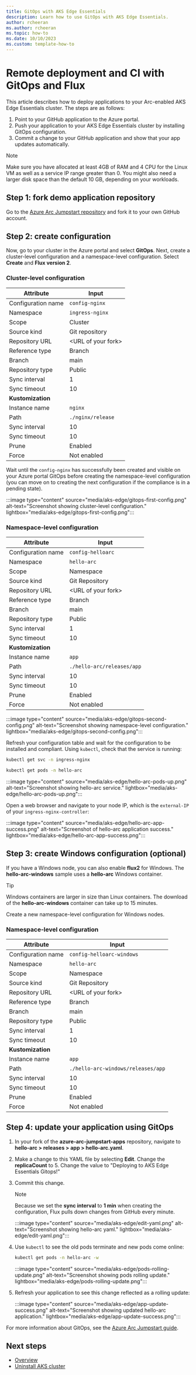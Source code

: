 ```yaml
---
title: GitOps with AKS Edge Essentials
description: Learn how to use GitOps with AKS Edge Essentials.
author: rcheeran
ms.author: rcheeran
ms.topic: how-to
ms.date: 10/10/2023
ms.custom: template-how-to
---
```


# Remote deployment and CI with GitOps and Flux

This article describes how to deploy applications to your Arc-enabled AKS Edge Essentials cluster. The steps are as follows:

1. Point to your GitHub application to the Azure portal.
2. Push your application to your AKS Edge Essentials cluster by installing GitOps configuration.
3. Commit a change to your GitHub application and show that your app updates automatically.

> [!NOTE]
> Make sure you have allocated at least 4GB of RAM and 4 CPU for the Linux VM as well as a service IP range greater than 0. You might also need a larger disk space than the default 10 GB, depending on your workloads.

## Step 1: fork demo application repository

Go to the [Azure Arc Jumpstart repository](https://github.com/microsoft/azure-arc-jumpstart-apps) and fork it to your own GitHub account.

## Step 2: create configuration

Now, go to your cluster in the Azure portal and select **GitOps**. Next, create a cluster-level configuration and a namespace-level configuration. Select **Create** and **Flux version 2**.

### Cluster-level configuration

| Attribute | Input |
| --- | --- |
| Configuration name | `config-nginx` |
| Namespace | `ingress-nginx` |
| Scope | Cluster |
| Source kind | Git repository |
| Repository URL | \<URL of your fork\>|
| Reference type | Branch |
| Branch | main |
| Repository type | Public |
| Sync interval | 1 |
| Sync timeout | 10 |
| **Kustomization** | |
| Instance name | `nginx` |
| Path | `./nginx/release` |
| Sync interval | 10 |
| Sync timeout | 10 |
| Prune | Enabled |
| Force | Not enabled |

Wait until the `config-nginx` has successfully been created and visible on your Azure portal GitOps before creating the namespace-level configuration (you can move on to creating the next configuration if the compliance is in a pending state).

:::image type="content" source="media/aks-edge/gitops-first-config.png" alt-text="Screenshot showing cluster-level configuration." lightbox="media/aks-edge/gitops-first-config.png":::

### Namespace-level configuration

| Attribute | Input |
| --- | --- |
| Configuration name | `config-helloarc` |
| Namespace | `hello-arc` |
| Scope | Namespace |
| Source kind | Git Repository |
| Repository URL | \<URL of your fork\>|
| Reference type | Branch |
| Branch | main |
| Repository type | Public |
| Sync interval | 1 |
| Sync timeout | 10 |
| **Kustomization** | |
| Instance name | `app` |
| Path | `./hello-arc/releases/app` |
| Sync interval | 10 |
| Sync timeout | 10 |
| Prune | Enabled |
| Force | Not enabled |

:::image type="content" source="media/aks-edge/gitops-second-config.png" alt-text="Screenshot showing namespace-level configuration." lightbox="media/aks-edge/gitops-second-config.png":::

Refresh your configuration table and wait for the configuration to be installed and compliant. Using `kubectl`, check that the service is running:

```bash
kubectl get svc -n ingress-nginx
```

```bash
kubectl get pods -n hello-arc
```

:::image type="content" source="media/aks-edge/hello-arc-pods-up.png" alt-text="Screenshot showing hello-arc service." lightbox="media/aks-edge/hello-arc-pods-up.png":::

Open a web browser and navigate to your node IP, which is the `external-IP` of your `ingress-nginx-controller`:

:::image type="content" source="media/aks-edge/hello-arc-app-success.png" alt-text="Screenshot of hello-arc application success." lightbox="media/aks-edge/hello-arc-app-success.png":::

## Step 3: create Windows configuration (optional)

If you have a Windows node, you can also enable **flux2** for Windows. The **hello-arc-windows** sample uses a **hello-arc** Windows container.

> [!TIP]
> Windows containers are larger in size than Linux containers. The download of the **hello-arc-windows** container can take up to 15 minutes.

Create a new namespace-level configuration for Windows nodes.

### Namespace-level configuration

| Attribute | Input |
| --- | --- |
| Configuration name | `config-helloarc-windows` |
| Namespace | `hello-arc` |
| Scope | Namespace |
| Source kind | Git Repository |
| Repository URL | \<URL of your fork\>|
| Reference type | Branch |
| Branch | main |
| Repository type | Public |
| Sync interval | 1 |
| Sync timeout | 10 |
| **Kustomization** | |
| Instance name | `app` |
| Path | `./hello-arc-windows/releases/app` |
| Sync interval | 10 |
| Sync timeout | 10 |
| Prune | Enabled |
| Force | Not enabled |

## Step 4: update your application using GitOps

1. In your fork of the **azure-arc-jumpstart-apps** repository, navigate to **hello-arc > releases > app > hello-arc.yaml**.
1. Make a change to this YAML file by selecting **Edit**. Change the **replicaCount** to 5. Change the value to "Deploying to AKS Edge Essentials Gitops!"
1. Commit this change.

   > [!NOTE]
   > Because we set the **sync interval** to **1 min** when creating the configuration, Flux pulls down changes from GitHub every minute.

   :::image type="content" source="media/aks-edge/edit-yaml.png" alt-text="Screenshot showing hello-arc yaml." lightbox="media/aks-edge/edit-yaml.png":::

1. Use `kubectl` to see the old pods terminate and new pods come online:

    ```bash
    kubectl get pods -n hello-arc -w
    ```

    :::image type="content" source="media/aks-edge/pods-rolling-update.png" alt-text="Screenshot showing pods rolling update." lightbox="media/aks-edge/pods-rolling-update.png":::

1. Refresh your application to see this change reflected as a rolling update:

    :::image type="content" source="media/aks-edge/app-update-success.png" alt-text="Screenshot showing updated hello-arc application." lightbox="media/aks-edge/app-update-success.png":::

For more information about GitOps, see the [Azure Arc Jumpstart guide](https://azurearcjumpstart.io/azure_arc_jumpstart/azure_arc_k8s/day2/microk8s/local_microk8s_gitops_helm/#deploy-gitops-configurations-and-perform-helm-based-gitops-flow-on-microk8s-as-an-azure-arc-connected-cluster).

## Next steps

- [Overview](aks-edge-overview.md)
- [Uninstall AKS cluster](aks-edge-howto-uninstall.md)
